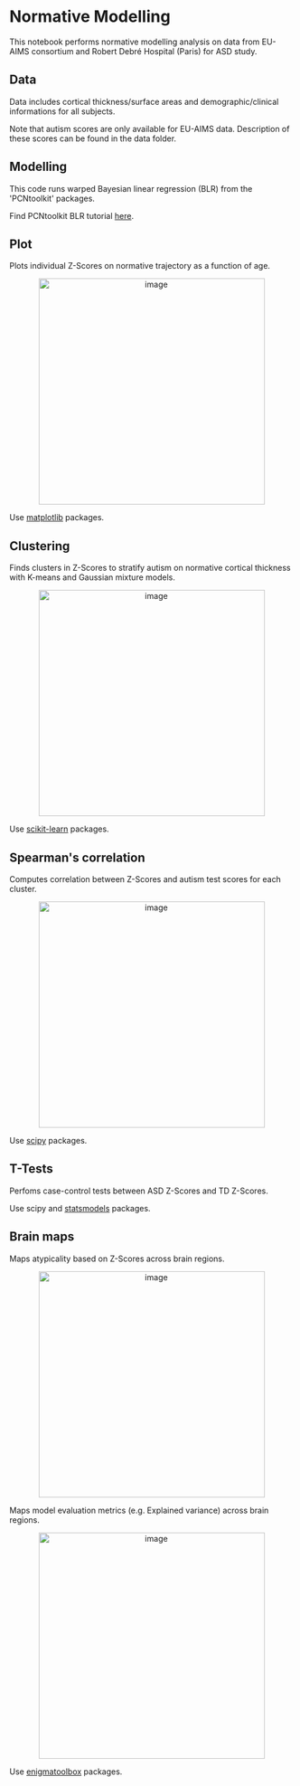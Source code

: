 # Normative Modelling
This notebook performs normative modelling analysis on data from EU-AIMS consortium and Robert Debré Hospital (Paris) for ASD study.

## Data
Data includes cortical thickness/surface areas and demographic/clinical informations for all subjects. 

Note that autism scores are only available for EU-AIMS data. Description of these scores can be found in the data folder.  

## Modelling
This code runs warped Bayesian linear regression (BLR) from the 'PCNtoolkit' packages. 

Find PCNtoolkit BLR tutorial [here](https://pcntoolkit.readthedocs.io/en/latest/pages/BLR_normativemodel_protocol.html).

## Plot
Plots individual Z-Scores on normative trajectory as a function of age.

<p align="center">
  <img width="400" alt="image" src="https://user-images.githubusercontent.com/77856551/170001636-b5651722-6c43-43e6-ac88-1a442cfa4a85.png">
</p>

Use [matplotlib](https://matplotlib.org/) packages. 
## Clustering
Finds clusters in Z-Scores to stratify autism on normative cortical thickness with K-means and Gaussian mixture models.  
<p align="center">
  <img width="400" alt="image" src="https://user-images.githubusercontent.com/77856551/169999696-f2e3c5d4-bceb-4e81-bf00-f27db23c157d.png">
</p>

Use [scikit-learn](https://scikit-learn.org/stable/) packages. 

## Spearman's correlation
Computes correlation between Z-Scores and autism test scores for each cluster.

<p align="center">
  <img width="400" alt="image" src="https://user-images.githubusercontent.com/77856551/169999821-07907219-fa57-46ef-8920-1b93d04fad3a.png">
  
</p>
 

Use [scipy](https://scipy.org/) packages. 

## T-Tests
Perfoms case-control tests between ASD Z-Scores and TD Z-Scores.

Use scipy and [statsmodels](https://www.statsmodels.org/stable/index.html) packages.

## Brain maps
Maps atypicality based on Z-Scores across brain regions. 
<p align="center">
  <img width="400" alt="image" src="https://user-images.githubusercontent.com/77856551/170000089-9a397df1-0d7c-4690-b622-84cdb54b357b.png">

</p>

Maps model evaluation metrics (e.g. Explained variance) across brain regions.

<p align="center">
  <img width="400" alt="image" src="https://user-images.githubusercontent.com/77856551/170002406-ef57ca1c-f330-457d-b914-48a031dc2d5a.png">
</p>

Use [enigmatoolbox](https://enigma-toolbox.readthedocs.io/en/latest/index.html) packages.

